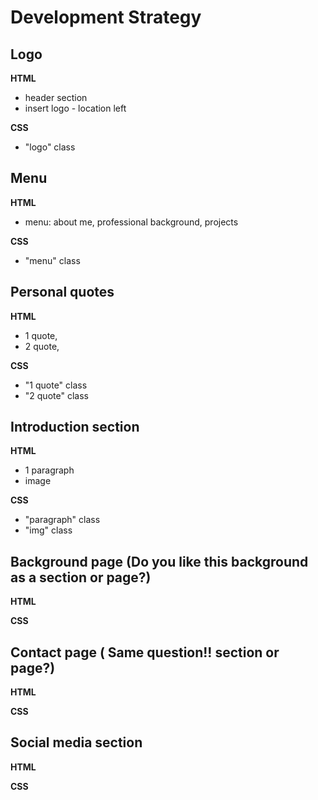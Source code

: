 # Development Strategy

## Logo

**HTML**

- header section
- insert logo - location left

**CSS**

- "logo" class

## Menu

**HTML**

- menu: about me, professional background, projects

**CSS**

- "menu" class

## Personal quotes

**HTML**

- 1 quote,
- 2 quote,

**CSS**

- "1 quote" class
- "2 quote" class

## Introduction section

**HTML**

- 1 paragraph
- image

**CSS**

- "paragraph" class
- "img" class

## Background page (Do you like this background as a section or page?)

**HTML**

**CSS**

## Contact page ( Same question!! section or page?)

**HTML**

**CSS**

## Social media section

**HTML**

**CSS**
